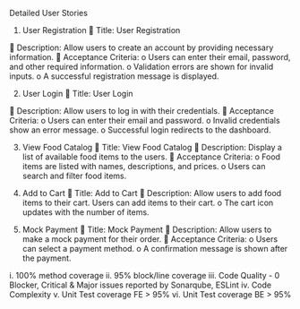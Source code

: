 Detailed User Stories
1. User Registration
 Title: User Registration

 Description: Allow users to create an account by providing necessary information.
 Acceptance Criteria:
o Users can enter their email, password, and other required information.
o Validation errors are shown for invalid inputs.
o A successful registration message is displayed.

2. User Login
 Title: User Login

 Description: Allow users to log in with their credentials.
 Acceptance Criteria:
o Users can enter their email and password.
o Invalid credentials show an error message.
o Successful login redirects to the dashboard.

3. View Food Catalog
 Title: View Food Catalog
 Description: Display a list of available food items to the users.
 Acceptance Criteria:
o Food items are listed with names, descriptions, and prices.
o Users can search and filter food items.

4. Add to Cart
 Title: Add to Cart
 Description: Allow users to add food items to their cart.
Users can add items to their cart.
o The cart icon updates with the number of items.

5. Mock Payment
 Title: Mock Payment
 Description: Allow users to make a mock payment for their order.
 Acceptance Criteria:
o Users can select a payment method.
o A confirmation message is shown after the payment.

i. 100% method coverage
ii. 95% block/line coverage
iii. Code Quality - 0 Blocker, Critical & Major issues reported by Sonarqube, ESLint
iv. Code Complexity
v. Unit Test coverage FE > 95%
vi. Unit Test coverage BE > 95%
